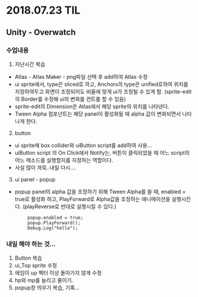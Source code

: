 ﻿# 2018.07.23 TIL## Unity - Overwatch### 수업내용1. 지난시간 복습 - Atlas - Atlas Maker - png파일 선택 후 add하여 Atlas 수정 - ui sprite에서, type은 sliced로 하고, Anchors의 type은 unified로하여 위치를 지정하여두고 화면이 조정되어도 비율에 맞게 ui가 조정될 수 있게 함. (sprite-edit의 Border를 수정해 ui의 변화를 컨트롤 할 수 있음) - sprite-edit의 Dimension은 Atlas에서 해당 sprite의 위치를 나타낸다. - Tween Alpha 컴포넌트는 해당 panel이 활성화될 때 alpha 값이 변화되면서 나타나게 한다.2. button - ui sprite에 box collider와 uiButton script를 add하여 사용... - uiButton script 의 On Click에서 Notify는, 버튼이 클릭되었을 때 어느 script의 어느 메소드를 실행할지를 지정하는 역할이다. - 사실 많이 까묵..내일 다시....3. ui panel - popup - popup panel의 alpha 값을 조정하기 위해 Tween Alpha를 쓸 때, enabled = true로 활성화 하고, PlayForward로 Alpha값을 조정하는 애니메이션을 실행시킨다. (playReverse로 반대로 실행시킬 수 있다.)```        popup.enabled = true;		popup.PlayForward();		Debug.Log("hello");```### 내일 해야 하는 것...1. Button 복습2. ui_Top sprite 수정3. 에임이 up 벡터 이상 돌아가지 않게 수정4. hp와 mp를 늘리고 줄이기.5. popup창 띄우기 복습, 기록...